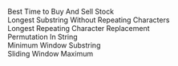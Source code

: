 Best Time to Buy And Sell Stock   	
Longest Substring Without Repeating Characters   	
Longest Repeating Character Replacement   	
Permutation In String   	
Minimum Window Substring   	
Sliding Window Maximum